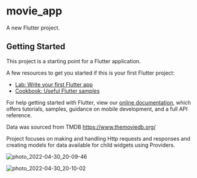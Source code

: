 # movie_app

A new Flutter project.

## Getting Started

This project is a starting point for a Flutter application.

A few resources to get you started if this is your first Flutter project:

- [Lab: Write your first Flutter app](https://flutter.dev/docs/get-started/codelab)
- [Cookbook: Useful Flutter samples](https://flutter.dev/docs/cookbook)

For help getting started with Flutter, view our
[online documentation](https://flutter.dev/docs), which offers tutorials,
samples, guidance on mobile development, and a full API reference.

Data was sourced from TMDB https://www.themoviedb.org/ 

Project focuses on making and handling Http requests and responses and creating models for data available for child widgets using Providers.

![photo_2022-04-30_20-09-46](https://user-images.githubusercontent.com/70300837/166121152-23fc6f8f-562c-4613-ae35-b45b84b5d28e.jpg)

![photo_2022-04-30_20-10-02](https://user-images.githubusercontent.com/70300837/166121158-c305cda5-708e-41a3-b973-0ca97e812f42.jpg)
